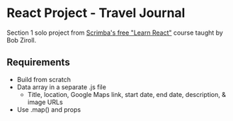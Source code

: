 # React Project - Travel Journal

Section 1 solo project from [Scrimba's free "Learn React"](https://scrimba.com/learn/learnreact/) course taught by Bob Ziroll.

## Requirements

* Build from scratch
* Data array in a separate .js file
  * Title, location, Google Maps link, start date, end date, description, & image URLs
* Use .map() and props